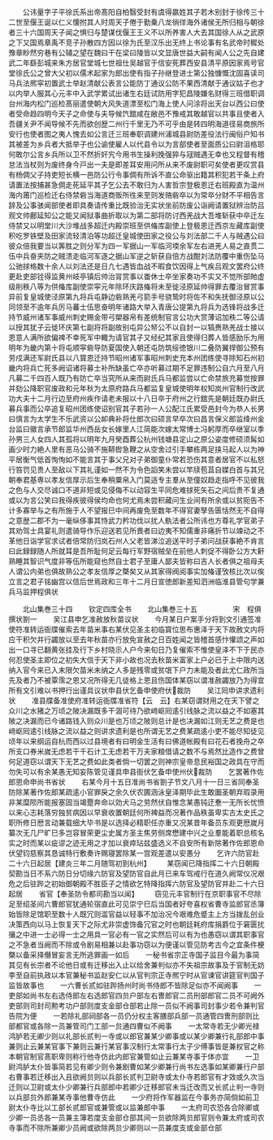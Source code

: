 <!-- { "loadSidebar": true } -->
　　公讳量字子平徐氏系出帝髙阳自柏翳受封有虞得嬴姓其子若木别封于徐传三十二世至偃王诞以仁义懐拊其人时周天子倦于勤乗八龙徜徉海外诸侯无所归相与朝徐者三十六国周天子闻之惧归与楚谋伐偃王王义不以所养害人大去其国徐人从之武原之下又国焉章禹不竞子孙散四方因以徐为氏至汉乐出无终上书论事有名武帝时穉处豫章眇然穷巷有公辅之望在魏曰干在梁曰陵皆以文显唐世益大嗣有闻人公之先自建武二年繇彭城来朱方居官堂城七世祖仕吴越官于信安死葬西安县清平原因家焉号官堂徐氏公之曾大父初以儒术起家为郎出使有指子孙继登进士第公独慷慨沈固喜读司马兵法熈寜初置武士举赵清献公表言公能防丁通议公防不果西清献于通议姑子也才以内举人服其心元丰中入武学累试出诸生右廷试防用字犯昌陵嫌名财得三班借职调台州海内松门巡检髙丽遣使朝大风失道漂至松门海上使人问涂将出天台以西公曰使者受命趋四明今天子之命使与夫导候饩舘咸在敝邑不豫戒其敢越官以共事且使者入吾疆关尹不闻导候不先而欲创歴二州行千里无乃不可乎由是转四明海道径易商旅所安行也使者图之夷人愧去如公言迁三班奉职调建州浦城县尉防差役法行闽俗户知书其被差为乡兵者大抵举子也公谕使雇人以代县令以为言部使者至面质公曰尉沮格耶何敢尔公言乡兵所以卫不然折奸宄今用书生操利挽强猝与冦贼遇无幸也又程督有稽怠法当杖则为废终身今戸出一夫是即差耳安用问所从来不废尉职可矣使者更叹赏县有杨倜父子持吏短长横一邑防公行令事倜有所诉不直公命驱出籍其积犯若干条上府请置法按捕甚急倜走死延平其子乞公去不敢归为人害哲宗登极恩迁右班殿直为温州海内莆门巡检迁右侍禁砦当海道商贩所徃来至则发赂砦卒以为常卒分财不平相告言辞及公事骇闻部使者即具奏请传重比既验治无实状坐前防废公诣阙请置狱辨治防吕观文帅鄜延知公之能又闻狱事曲折取以为第二部将防讨西羌战大吾堆斩获中卒迁左侍禁又以明堂川大沙堆战多超迁内殿崇班至供偹库副使上登极恩迁西京左藏库副使积吃罗铁壁及田家流轻清泊等功超迁皇城使田家之役公与刘法部二千人与贼遇公曰彼众倍我要当以筭胜之则分军为四一军据山一军临河堧余军左右进羌人易之直贯二伍中兵奋夹防之贼溃走临河军逐之据山军逆之斩获自倍方战酣刘法防覆中重伤坠马公驰捄格数十余人以刘法还是日凢七遇皆血战不暇食饮因得上气疾吕观文罢府公终更赴吏部铨得监黄州岐亭镇后帅治冐赏事以畨休士卒坐家奏功不实又不觉所部貤虚级削秩八等为供偹库副使崇寜元年除环庆路偹将未至徙泾原延帅得罪去覆治冒赏事异前复皇城使泾原第九将兵屯静边砦熟羌弓箭手号骁鸷时将佐不和失抚御泾原以公同领至不逾年兵厉马蕃士伍思奋明年诸路大举入青唐公提第九将兵为选锋将战多迁持节威州诸军事威州刺史赐金带弓槊器帛有差统制官言公功大赏薄诏加秩二等公请以授其犹子云徙环庆第七副将将副故别屯异公帑公不以自封一以犒赉熟羌战士接以恩意人满所欲偏禆不幸死军中輙为请官其子又经纪其家且使得归葬人皆感励乐为用明年为畿内第十将屯顺寜砦导防夏国使入朝还屯防筑绥徳银川二叠防翼捍御公预有劳戍满还军尉氏县以八寳恩迁持节昭州诸军事昭州刺史充本州团练使寻除知石州初畿内将兵亡死多阙诏诸将募士补所缺虽亡卒亦听募过期不足罪违制公自六月至八月凡募二千四百人既乃有防亡卒当究所从来而尉氏兵马都监尝以亡命禁旅充募觉按罪并劾公降职官废政和元年秋为太原府路兵马都监复皇城使明年权知岚州官制行改武功大夫十二月行边至府州疾作请老未报以十八日卒于府州之行舘先是朝廷既办尉氏募兵事而公卒追复昭州团练使诏别官其子若孙一人公配江氏累受邑封今为恭人长男曰慎言为太学生不乐武资以公卹典补将仕郎次曰硕言早卒次曰昌言保义郎监绛州金台监曰徽言承节郎监华州西岳女长嫁里人江简能次嫁太常博士冯躬厚而卒继室以季孙男三人女四人其孤将以明年九月癸酉葬公杭州钱塘县定山之原公姿度修硕须髯如画少时力絶人里有恶马公骑不施鞯辔急鞭之从空舍过引手攀栋两足挟马起人以为神平居衡气低首恂恂如不能言其于事父兄对子弟御童仆常若恐伤其意者居官不以私怒行笞罚见贵人至敌以下其礼谨如一然不为令色謟笑未尝以竿牍苞苴自媒白首与其兄朝奉君基専以孝友信厚示后生奉稍粟帛入门莫适专主羣从至僮奴趋走指呼不见彼我之色与人交尽诚口不道非短或见侵侮不以动容生平同危难捄死矢石之间后贵不复通或以为言公笑曰我得疾彼得侯均命也何尤焉未尝积藏问生业间有所余或以贫阨告不计多寡举与之有所施于人不望报巳中间再废免至数年不得官妻孥告匮恬然无不自得之意歴二郡不为一毫纵侈事其恃武力矜功伐以扰人骫法者公所讳也方尊礼学官弟子其劝驾士具宴礼则遣骑导作乐迎送若见所畏者曰边夷不知儒重非痛折节以竦动之不革他日诣学官求试者倍常防归岚石州人父老皆涕泣追送平时子弟问战获事絶不肯言曰此録録随人所就耳是吾所耻何足云每行军野宿贼垒在前他人刺促不得卧公方大鼾熟睡其智识气度非等伍所能窥也然自士君子至庸人鄙夫皆称曰吉人长者俱之祖母夫人谓公内弟也俱故熟公之孝友信厚之槩矣又从其家得阀阅事实加偹谨攷核比次以俟立言之君子铭幽宫以信后世焉政和三年十二月日宣徳郎新差知泗洲临淮县管句学兼兵马监押程俱状









　　北山集巻三十四
　　钦定四库全书
　　北山集巻三十五　　　　　宋　程俱　撰状劄一
　　吴江县申乞准赦放秋苗议状
　　今月某日户案手分将到文引通签准使符准转运衙牒催索去年苗米事右某伏见圣主初临寳位思布惠泽于天下故赦文内将应干积欠并行蠲放以至去年秋苗亦行放免宣赦之日百姓闻之皆稽首感忭懽颂之声如出一口寻已翻黄张挂及行下乡村晓示人户今来旬日乃复催索不惟使皇泽不下于民亦何忍使圣主即位之初失大信于天下非小故也况去秋苗米富家上户必已于上中限内送纳入官今来已入末限欠苗米未纳之人多是残零或贫氓下户力未能及者此尤仁政所当先及者乃不被覃霈之恩又况所得无几徒格上恩且伤国体某窃以谓准赦蠲放乃为得宜所有文引难以书押行出谨具议状申县伏乞备申使府伏裁防
　　吴江囘申讲求遗利状
　　准县牒备准使府准转运衙牒准省符【云　云】右某窃谓财用之在天下譬之众川之水猪之万顷之陂决漏既多干涸可待乃欲﨑岖囘逺引线脉之流以益之不如塞其陂之决漏而已今诸路钱入则众川是也万顷之陂则总计是也决漏如江则无艺之费是也﨑岖囘逺引线脉之流以益之则讲求遗利是也所谓无艺之费某疏逺小吏不能尽知徒见顷年以来纲运自杭而西以过县境者有曰明金生活有曰佛道帐殿有曰花石者挽舟之卒所支口券米嵗无虑若干千石计工无虑若干万夫家粮借请之数不与焉然比造作之费曾何足道窃以谓天下无艺之费如此类者倘一切罢之则神宗皇帝息民裕国之政具在守而勿失可以有余某愚无知妄陈管见谨具申县衙伏乞备申使州伏裁防
　　乞罢著作佐郎恩命申尚书省状
　　右某今月十五日准尚书省劄子节文八月十一日三省同奉圣防除某著作佐郎某疏逺小官罪戾之余久伏农圃涵泳皇泽期毕此生敢圗圣朝弃瑕录用非某糜陨所能报塞固当竭蹷奔命以効犬马之劳然伏自惟念某愚钝迂惷一无所长忧愤以来心志耗落穷独贫病因以早衰收置朝廷何所裨益而况著作品秩虽卑实古太史氏之职所修日厯言动兼载细大毕书是以选择必精职任亦重又况某昔年备员东观更厯嵗月纂次无几尸旷巳多岂容冒荣更尘史属方圣主焦劳侧席懋建中兴之业羣能着职总核名实之时而某以疵谬之迹无用之才加以衰瘁玷兹盛选义不自安所有新除著作佐郎恩命伏望钧慈察其恳诚特行敷奏许赐寝罢除某一宫观差遣以安愚分
　　乞许六防官赴二十六日起居【建炎三年二月随驾初到杭州】
　　某窃闻已降指挥二十六日朝殿契勘当日不系六防日分切缘六防官及望防官自此月已来车驾戒行在道久阙常仪况艰危之后驻跸之初始御朝殿不胜臣子之情欲乞特降指挥六防官及望防官并赴二十六日起居
　　省官【奉圣防令都司勘当以闻】
　　窃见元丰官制行在京职事官不尽除足至绍圣间六曹郎官犹通轮宿直此可见崇宁巳后当国者好夸喜权省曹寺监郎官丞簿始皆除足馆职至数十人既冗则滥官益以轻事不加治况今艰难危蹙主上方当拨乱创业决策西向以马上恢复天下之际尤非崇虚饰备冗官之时也朝廷耗府库捐爵位于窘匮扰攘之中进一士必得一士之用具一官必有一官之实然后可以有为也愚窃以谓其职事官之不急者当阙而不除或令剧易相兼以赴事功窃以为便谨以管见防考古今之宜条件梗槩以备采择僭冒妄言无所逃罪画一如后
　　一秘书省宗正寺国子监目今最为事简其见有长宗者不论他日或有迁移出入止以给舍兼判似亦不失祖宗故事及于官制无妨李至自前执政以本官兼秘书监赵安仁以从官判宗正寺熈宁时从官谏官讲筵官判国子监皆故事也
　　一六曹长贰如驻跸扬州时尚书侍郎不皆除足似亦不闻阙事
　　一吏部如尚书左右选侍郎左右选郎官四贠户部左右曺郎官二员刑部郎官二员不可阙外吏部则司封司勲考功户部则度支金部仓部若止除一员似不阙事司封事少若令兼判官告院为便
　　一若除礼部祠部各一员仍分权主客膳部兵部一员通管四曺刑部则比部都官或各除一员兼管司门工部一贠通四曹似不阙事
　　一太常寺若无少卿光禄鸿胪若无卿少则以礼部长贰判一寺或以郎官兼某少卿事或以某少卿兼行礼部郎中事兼则止云兼某官事下兼则云兼行某官事汉制行太常事行太子少傅事皆是兼权官之称本朝官制官髙职卑则称行他寺仿此内郎官兼管如止云兼某寺事于体亦宜
　　一卫尉鸿胪太仆皆事简若见有卿少则令兼剧曹如某少卿兼行尚书左选事如某卿兼行户部右曹事若迁移出入且欲阙贠则以兵部长贰判卫尉寺或太仆寺若郎官有才效或久次当迁则以卫尉或太仆少卿兼行兵部郎中若卿少迁移郎官未当迁改而又长贰止判一寺则以兵部贠外郎兼某寺事他曹寺仿此
　　一少府将作军器监在今事务亦简倘如前卫尉太仆寺比以工部长贰郎官或兼管或以监兼郎中事
　　一太府司农恐各合除卿或少卿一员丞各一员兼主簿若度支金部仓部其间一贠欲除两贠郎官则令兼太府或司农寺事而不除所兼卿少员阙或欲除两贠少卿则以一员兼度支或金部仓部
